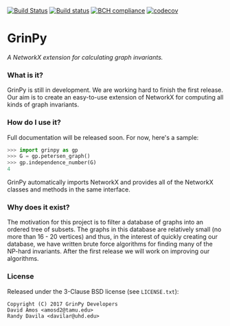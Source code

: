[![Build Status](https://travis-ci.org/somacdivad/grinpy.svg?branch=master)](https://travis-ci.org/somacdivad/grinpy) [![Build status](https://ci.appveyor.com/api/projects/status/aqqnfhlce26f09xn/branch/master?svg=true)](https://ci.appveyor.com/project/somacdivad/grinpy/branch/master) [![BCH compliance](https://bettercodehub.com/edge/badge/somacdivad/grinpy?branch=master)](https://bettercodehub.com/) [![codecov](https://codecov.io/gh/somacdivad/grinpy/branch/master/graph/badge.svg)](https://codecov.io/gh/somacdivad/grinpy)

# GrinPy
*A NetworkX extension for calculating graph invariants.*

### What is it?
GrinPy is still in development. We are working hard to finish the first release. Our aim is to create an easy-to-use extension of NetworkX for computing all kinds of graph invariants.

### How do I use it?
Full documentation will be released soon. For now, here's a sample:
```python
>>> import grinpy as gp
>>> G = gp.petersen_graph()
>>> gp.independence_number(G)
4
```

GrinPy automatically imports NetworkX and provides all of the NetworkX classes and methods in the same interface.

### Why does it exist?
The motivation for this project is to filter a database of graphs into an ordered tree of subsets. The graphs in this database are relatively small (no more than 16 - 20 vertices) and thus, in the interest of quickly creating our database, we have written brute force algorithms for finding many of the NP-hard invariants. After the first release we will work on improving our algorithms.

### License
Released under the 3-Clause BSD license (see `LICENSE.txt`):

    Copyright (C) 2017 GrinPy Developers
    David Amos <amosd2@tamu.edu>
    Randy Davila <davilar@uhd.edu>
